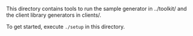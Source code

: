 This directory contains tools to run the sample generator in ../toolkit/ and the
client library generators in clients/.

To get started, execute `./setup` in this directory.

